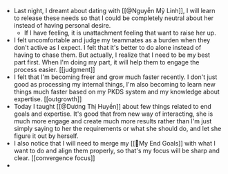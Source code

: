 - Last night, I dreamt about dating with [[@Nguyễn Mỹ Linh]], I will learn to release these needs so that I could be completely neutral about her instead of having personal desire.
    - If I have feeling, it is unattachment feeling that want to raise her up.
- I felt uncomfortable and judge my teammates as a burden when they don't active as I expect. I felt that it's better to do alone instead of having to chase them. But actually, I realize that I need to be my best part first. When I'm doing my part, it will help them to engage the process easier. [[judgment]]
- I felt that I'm becoming freer and grow much faster recently. I don't just good as processing my internal things, I'm also becoming to learn new things much faster based on my PKDS system and my knowledge about expertise. [[outgrowth]]
- Today I taught [[@Dương Thị Huyền]] about few things related to end goals and expertise. It's good that from new way of interacting, she is much more engage and create much more results rather than I'm just simply saying to her the requirements or what she should do, and let she figure it out by herself.
- I also notice that I will need to merge my [[🌱My End Goals]] with what I want to do and align them properly, so that's my focus will be sharp and clear. [[convergence focus]]
- 
